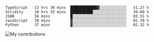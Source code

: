 <!--START_SECTION:waka-->
```text
TypeScript   13 hrs 39 mins  ████████████▓░░░░░░░░░░░░   51.27 % 
Solidity     10 hrs 33 mins  ██████████░░░░░░░░░░░░░░░   39.60 % 
JSON         56 mins         █░░░░░░░░░░░░░░░░░░░░░░░░   03.51 % 
JavaScript   38 mins         ▓░░░░░░░░░░░░░░░░░░░░░░░░   02.39 % 
Python       37 mins         ▓░░░░░░░░░░░░░░░░░░░░░░░░   02.32 % 
```
<!--END_SECTION:waka-->
<img src="https://github-readme-streak-stats.herokuapp.com/?user=pahas&theme=white" alt="My contributions" />
